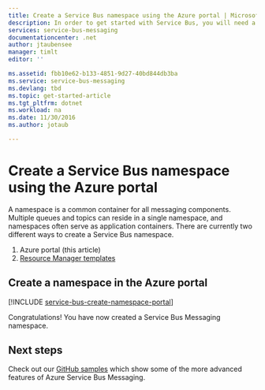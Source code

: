```yaml
---
title: Create a Service Bus namespace using the Azure portal | Microsoft Docs
description: In order to get started with Service Bus, you will need a namespace. Here's how to create one using the Azure portal.
services: service-bus-messaging
documentationcenter: .net
author: jtaubensee
manager: timlt
editor: ''

ms.assetid: fbb10e62-b133-4851-9d27-40bd844db3ba
ms.service: service-bus-messaging
ms.devlang: tbd
ms.topic: get-started-article
ms.tgt_pltfrm: dotnet
ms.workload: na
ms.date: 11/30/2016
ms.author: jotaub

---
```

# Create a Service Bus namespace using the Azure portal
A namespace is a common container for all messaging components. Multiple queues and topics can reside in a single namespace, and namespaces often serve as application containers. There are currently two different ways to create a Service Bus namespace.

1. Azure portal (this article)
2. [Resource Manager templates][create-namespace-using-arm]

## Create a namespace in the Azure portal
[!INCLUDE [service-bus-create-namespace-portal](../../includes/service-bus-create-namespace-portal.md)]

Congratulations! You have now created a Service Bus Messaging namespace.

## Next steps
Check out our [GitHub samples][github-samples] which show some of the more advanced features of Azure Service Bus Messaging.

[create-namespace-using-arm]: service-bus-resource-manager-overview.md
[github-samples]: https://github.com/Azure-Samples/azure-servicebus-messaging-samples
